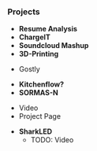 ### Projects

- **Resume Analysis**
- **ChargeIT**
- **Soundcloud Mashup**
- **3D-Printing**
+ Gostly
- **Kitchenflow?**
- **SORMAS-N** 
 + Video
 + Project Page
- **SharkLED** 
  + TODO: Video

